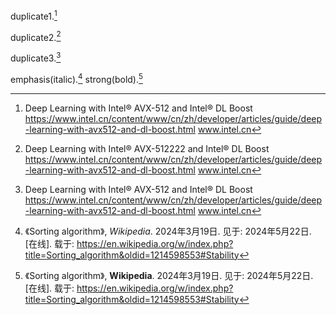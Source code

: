 duplicate1.[^1]

duplicate2.[^2]

duplicate3.[^3]

[^1]: Deep Learning with Intel® AVX-512 and Intel® DL Boost
https://www.intel.cn/content/www/cn/zh/developer/articles/guide/deep-learning-with-avx512-and-dl-boost.html
www.intel.cn

[^2]: Deep Learning with Intel® AVX-512222 and Intel® DL Boost https://www.intel.cn/content/www/cn/zh/developer/articles/guide/deep-learning-with-avx512-and-dl-boost.html www.intel.cn

[^3]: Deep Learning with Intel®     AVX-512 and Intel® DL Boost https://www.intel.cn/content/www/cn/zh/developer/articles/guide/deep-learning-with-avx512-and-dl-boost.html www.intel.cn


emphasis(italic).[^4]
strong(bold).[^5]

[^4]:《Sorting algorithm》, *Wikipedia*. 2024年3月19日. 见于: 2024年5月22日. [在线]. 载于: https://en.wikipedia.org/w/index.php?title=Sorting_algorithm&oldid=1214598553#Stability


[^5]:《Sorting algorithm》, **Wikipedia**. 2024年3月19日. 见于: 2024年5月22日. [在线]. 载于: https://en.wikipedia.org/w/index.php?title=Sorting_algorithm&oldid=1214598553#Stability
